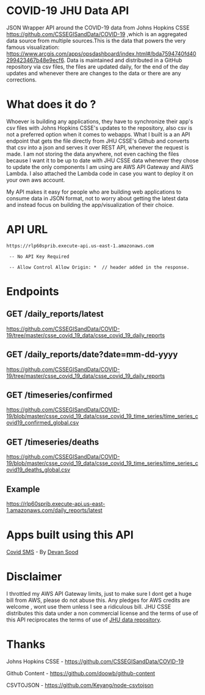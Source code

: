 # COVID-19 JHU Data API
 JSON Wrapper API around the COVID-19 data from Johns Hopkins CSSE https://github.com/CSSEGISandData/COVID-19 ,which is an aggregated data source from multiple sources.This is the data that powers the very famous visualization: https://www.arcgis.com/apps/opsdashboard/index.html#/bda7594740fd40299423467b48e9ecf6. Data is maintained and distributed in a GitHub repository via csv files, the files are updated daily, for the end of the day updates and whenever there are changes to the data or there are any corrections.

# What does it do ?
 Whoever is building any applications, they have to synchronize their app's csv files with Johns Hopkins CSSE's updates to the repository, also csv is not a preferred option when it comes to webapps. What I built is a an API endpoint that gets the file directly from JHU CSSE's Github and converts that csv into a json and serves it over REST API, whenever the request is made. I am not storing the data anywhere, not even caching the files because I want it to be up to date with JHU CSSE data whenever they chose to update the only components I am using are AWS API Gateway and AWS Lambda. I also attached the Lambda code in case you want to deploy it on your own aws account.

 My API makes it easy for people who are building web applications to consume data in JSON format, not to worry about getting the latest data and instead focus on building the app/visualization of their choice.

# API URL 
    https://rlp60sprib.execute-api.us-east-1.amazonaws.com

     -- No API Key Required
 
     -- Allow Control Allow Origin: *  // header added in the response. 

# Endpoints 
 ## GET /daily_reports/latest 

   https://github.com/CSSEGISandData/COVID-19/tree/master/csse_covid_19_data/csse_covid_19_daily_reports

 ## GET /daily_reports/date?date=mm-dd-yyyy

   https://github.com/CSSEGISandData/COVID-19/tree/master/csse_covid_19_data/csse_covid_19_daily_reports

 ## GET /timeseries/confirmed

   https://github.com/CSSEGISandData/COVID-19/blob/master/csse_covid_19_data/csse_covid_19_time_series/time_series_covid19_confirmed_global.csv


 ## GET /timeseries/deaths

   https://github.com/CSSEGISandData/COVID-19/blob/master/csse_covid_19_data/csse_covid_19_time_series/time_series_covid19_deaths_global.csv

 ## Example 
   https://rlp60sprib.execute-api.us-east-1.amazonaws.com/daily_reports/latest
   
# Apps built using this API
   [Covid SMS](https://www.covidsms.com) - By [Devan Sood](https://devansood.com/projects.html)


# Disclaimer 
 I throttled my AWS API Gateway limits, just to make sure I dont get a huge bill from AWS, please do not abuse this. Any  pledges for AWS credits are welcome , wont use them unless I see a ridiculous bill. JHU CSSE distributes this data under a non commercial license and the terms of use of this API reciprocates the terms of use of [JHU data repository](https://github.com/CSSEGISandData/COVID-19). 

# Thanks 
 Johns Hopkins CSSE - https://github.com/CSSEGISandData/COVID-19
 
 Github Content - https://github.com/doowb/github-content
 
 CSVTOJSON - https://github.com/Keyang/node-csvtojson
















